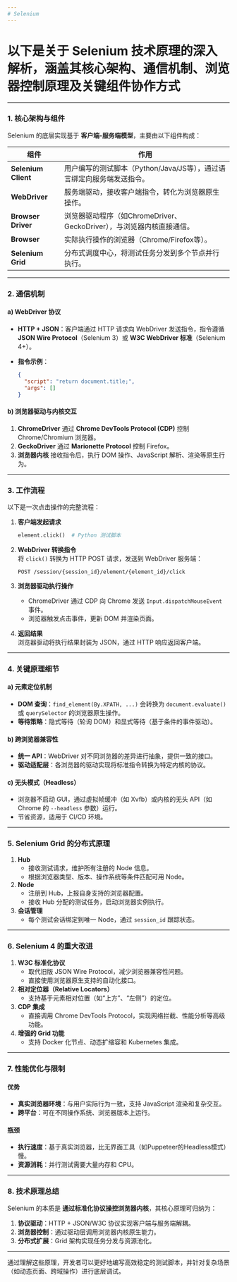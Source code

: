 ```yaml
---
# Selenium
---
```


# 以下是关于 **Selenium 技术原理**的深入解析，涵盖其核心架构、通信机制、浏览器控制原理及关键组件协作方式

---

### **1. 核心架构与组件**

Selenium 的底层实现基于 **客户端-服务端模型**，主要由以下组件构成：

| 组件                | 作用                                                                 |
|---------------------|--------------------------------------------------------------------|
| **Selenium Client** | 用户编写的测试脚本（Python/Java/JS等），通过语言绑定向服务端发送指令。          |
| **WebDriver**       | 服务端驱动，接收客户端指令，转化为浏览器原生操作。                             |
| **Browser Driver**  | 浏览器驱动程序（如ChromeDriver、GeckoDriver），与浏览器内核直接通信。          |
| **Browser**         | 实际执行操作的浏览器（Chrome/Firefox等）。                                 |
| **Selenium Grid**   | 分布式调度中心，将测试任务分发到多个节点并行执行。                             |

---

### **2. 通信机制**

#### **a) WebDriver 协议**

- **HTTP + JSON**：客户端通过 HTTP 请求向 WebDriver 发送指令，指令遵循 **JSON Wire Protocol**（Selenium 3）或 **W3C WebDriver 标准**（Selenium 4+）。
- **指令示例**：

  ```json
  {
    "script": "return document.title;",
    "args": []
  }
  ```

#### **b) 浏览器驱动与内核交互**

1. **ChromeDriver** 通过 **Chrome DevTools Protocol (CDP)** 控制 Chrome/Chromium 浏览器。
2. **GeckoDriver** 通过 **Marionette Protocol** 控制 Firefox。
3. **浏览器内核** 接收指令后，执行 DOM 操作、JavaScript 解析、渲染等原生行为。

---

### **3. 工作流程**

以下是一次点击操作的完整流程：

1. **客户端发起请求**  

   ```python
   element.click()  # Python 测试脚本
   ```

2. **WebDriver 转换指令**  
   将 `click()` 转换为 HTTP POST 请求，发送到 WebDriver 服务端：

   ```
   POST /session/{session_id}/element/{element_id}/click
   ```

3. **浏览器驱动执行操作**  
   - ChromeDriver 通过 CDP 向 Chrome 发送 `Input.dispatchMouseEvent` 事件。
   - 浏览器触发点击事件，更新 DOM 并渲染页面。
4. **返回结果**  
   浏览器驱动将执行结果封装为 JSON，通过 HTTP 响应返回客户端。

---

### **4. 关键原理细节**

#### **a) 元素定位机制**

- **DOM 查询**：`find_element(By.XPATH, ...)` 会转换为 `document.evaluate()` 或 `querySelector` 的浏览器原生操作。
- **等待策略**：隐式等待（轮询 DOM）和显式等待（基于条件的事件驱动）。

#### **b) 跨浏览器兼容性**

- **统一 API**：WebDriver 对不同浏览器的差异进行抽象，提供一致的接口。
- **驱动适配层**：各浏览器的驱动实现将标准指令转换为特定内核的协议。

#### **c) 无头模式（Headless）**

- 浏览器不启动 GUI，通过虚拟帧缓冲（如 Xvfb）或内核的无头 API（如 Chrome 的 `--headless` 参数）运行。
- 节省资源，适用于 CI/CD 环境。

---

### **5. Selenium Grid 的分布式原理**

1. **Hub**  
   - 接收测试请求，维护所有注册的 Node 信息。
   - 根据浏览器类型、版本、操作系统等条件匹配可用 Node。
2. **Node**  
   - 注册到 Hub，上报自身支持的浏览器配置。
   - 接收 Hub 分配的测试任务，启动浏览器实例执行。
3. **会话管理**  
   - 每个测试会话绑定到唯一 Node，通过 `session_id` 跟踪状态。

---

### **6. Selenium 4 的重大改进**

1. **W3C 标准化协议**  
   - 取代旧版 JSON Wire Protocol，减少浏览器兼容性问题。
   - 直接使用浏览器原生支持的自动化接口。
2. **相对定位器（Relative Locators）**  
   - 支持基于元素相对位置（如“上方”、“左侧”）的定位。
3. **CDP 集成**  
   - 直接调用 Chrome DevTools Protocol，实现网络拦截、性能分析等高级功能。
4. **增强的 Grid 功能**  
   - 支持 Docker 化节点、动态扩缩容和 Kubernetes 集成。

---

### **7. 性能优化与限制**

#### **优势**

- **真实浏览器环境**：与用户实际行为一致，支持 JavaScript 渲染和复杂交互。
- **跨平台**：可在不同操作系统、浏览器版本上运行。

#### **瓶颈**

- **执行速度**：基于真实浏览器，比无界面工具（如Puppeteer的Headless模式）慢。
- **资源消耗**：并行测试需要大量内存和 CPU。

---

### **8. 技术原理总结**

Selenium 的本质是 **通过标准化协议操控浏览器内核**，其核心原理可归纳为：

1. **协议驱动**：HTTP + JSON/W3C 协议实现客户端与服务端解耦。
2. **浏览器控制**：通过驱动层调用浏览器内核原生能力。
3. **分布式扩展**：Grid 架构实现任务分发与资源池化。

---

通过理解这些原理，开发者可以更好地编写高效稳定的测试脚本，并针对复杂场景（如动态页面、跨域操作）进行底层调试。
